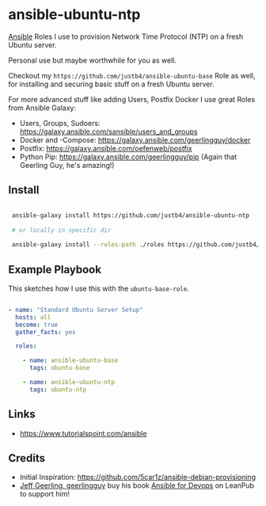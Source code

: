 # ansible-ubuntu-ntp

[Ansible](https://www.ansible.com/) Roles I use to provision Network Time Protocol (NTP) on a fresh Ubuntu server.

Personal use but maybe worthwhile for you as well.

Checkout my `https://github.com/justb4/ansible-ubuntu-base` Role as well, for installing
and securing basic stuff on a fresh Ubuntu server.
 
For more advanced stuff like adding Users, Postfix Docker I use great Roles from Ansible Galaxy:

* Users, Groups, Sudoers: https://galaxy.ansible.com/sansible/users_and_groups 
* Docker and -Compose: https://galaxy.ansible.com/geerlingguy/docker
* Postfix: https://galaxy.ansible.com/oefenweb/postfix
* Python Pip: https://galaxy.ansible.com/geerlingguy/pip (Again that Geerling Guy, he's amazing!) 

## Install

```bash

 ansible-galaxy install https://github.com/justb4/ansible-ubuntu-ntp
 
 # or locally in specific dir
 
 ansible-galaxy install --roles-path ./roles https://github.com/justb4/ansible-ubuntu-ntp


```

## Example Playbook

This sketches how I use this with the `ubuntu-base-role`.

```yaml

- name: "Standard Ubuntu Server Setup"
  hosts: all
  become: true
  gather_facts: yes

  roles:

    - name: ansible-ubuntu-base
      tags: ubuntu-base

    - name: ansible-ubuntu-ntp
      tags: ubuntu-ntp

```

## Links

* https://www.tutorialspoint.com/ansible

## Credits

* Initial Inspiration: https://github.com/5car1z/ansible-debian-provisioning
* [Jeff Geerling, geerlingguy](https://galaxy.ansible.com/geerlingguy) buy his book [Ansible for Devops](https://leanpub.com/ansible-for-devops) on LeanPub to support him!

